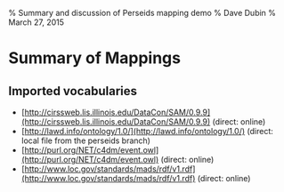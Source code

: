 % Summary and discussion of Perseids mapping demo
% Dave Dubin
% March 27, 2015

# Summary of Mappings
## Imported vocabularies
 - [http://cirssweb.lis.illinois.edu/DataCon/SAM/0.9.9](http://cirssweb.lis.illinois.edu/DataCon/SAM/0.9.9) (direct: online)
 - [http://lawd.info/ontology/1.0/](http://lawd.info/ontology/1.0/) (direct: local file from the perseids branch)
 - [http://purl.org/NET/c4dm/event.owl](http://purl.org/NET/c4dm/event.owl) (direct: online)
 - [http://www.loc.gov/standards/mads/rdf/v1.rdf](http://www.loc.gov/standards/mads/rdf/v1.rdf) (direct: online)